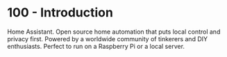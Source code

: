 # 100 - Introduction

Home Assistant. Open source home automation that puts local control and privacy first. Powered by a worldwide community of tinkerers and DIY enthusiasts. Perfect to run on a Raspberry Pi or a local server.
